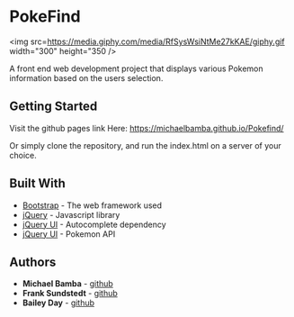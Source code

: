 # PokeFind
<img src=https://media.giphy.com/media/RfSysWsiNtMe27kKAE/giphy.gif width="300" height="350 />

A front end web development project that displays various Pokemon information based on the users selection.

## Getting Started

Visit the github pages link Here: https://michaelbamba.github.io/Pokefind/

Or simply clone the repository, and run the index.html on a server of your choice.

## Built With

* [Bootstrap](https://getbootstrap.com/) - The web framework used
* [jQuery](https://jquery.com/) - Javascript library
* [jQuery UI](https://jqueryui.com/) - Autocomplete dependency
* [jQuery UI](https://pokeapi.co/) - Pokemon API


## Authors

* **Michael Bamba** -  [github](https://github.com/MichaelBamba)
* **Frank Sundstedt** -  [github](https://github.com/fsundstedt)
* **Bailey Day** -  [github](https://github.com/BaileyDay)
